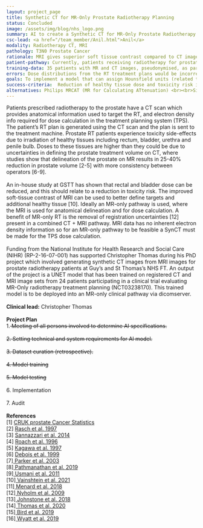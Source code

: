 ```yaml
---
layout: project_page
title: Synthetic CT for MR-Only Prostate Radiotherapy Planning
status: Concluded
image: /assets/img/blog/nhs_logo.png
summary: AI to create a Synthetic CT for MR-Only Prostate Radiotherapy Planning
csc-lead: <a href="/team_member/Anil.html">Anil</a>
modality: Radiotherapy CT, MRI
pathology: T3N0 Prostate Cancer
rationale: MRI gives superior soft tissue contrast compared to CT images which allows more accurate contouring of internal organs and tumours for radiotherapy (RT). Only CT images, however, provide the voxel electron density data needed to calculate the dose distribution from radiation beams. Having an MRI with electron density information in the form of a “synthetic CT” (SynCT) would streamline imaging, reduced concomitant imaging dose, and improve contouring tumours and organs, thus reducing unnecessary dose to healthy tissues which is linked to reduced toxicity and complications post-treatment. 
patient-pathway: Currently, patients receiving radiotherapy for prostate cancer T3N0 undergo CT imaging, where the patient is in the RT treatment position on an identical treatment couch. If MRI is also required for improved soft tissue delineation, then a RT MRI is acquired at Guys Cancer Centre, with an identical treatment couch. The CT and MRI are both imported into the TPS, registered into the same reference frame, then contoured by the clinician.<br>The proposed project would allow the RT MRIs, generated from a set protocol, to be automatically sent to a ML model (in “dicomserver” or “AI Deployment Engine”) that would generate a SynCT which automatically transfers to a input folder for the treatment planning software.
training-data: 35 patients with MR and CT images, pseudonymised, as part of <a href= "https://clinicaltrials.gov/ct2/show/NCT03238170"> clinical trial (NCT03238170)</a>
errors: Dose distributions from the RT treatment plans would be incorrectly calculated which could result in poor treatment efficacy and increase toxicity to healthy tissues.
goals: To implement a model that can assign Hounsfield units (related to electron density) to voxels in MR image sets for prostate RT planning, in a way that provide little to no interaction from radiotherapy staff & clinicians. 
success-criteria:  Reduction of healthy tissue dose and toxicity risk in patients receiving RT to the prostate.
alternatives: Philips MRCAT (MR for Calculating ATtenuation) <br><br>Siemens syngo.via RT Image Suite
---
```

Patients prescribed radiotherapy to the prostate have a CT scan which provides anatomical information used to target the RT, and electron density info required for dose calculation in the treatment planning system (TPS). The patient’s RT plan is generated using the CT scan and the plan is sent to the treatment machine. Prostate RT patients experience toxicity side-effects due to irradiation of healthy tissues including rectum, bladder, urethra and penile bulb. Doses to these tissues are higher than they could be due to uncertainties in defining the prostate treatment volume on CT, where studies show that delineation of the prostate on MR results in 25-40% reduction in prostate volume [2-5] with more consistency between operators [6-9]. <br><br> An in-house study at GSTT has shown that rectal and bladder dose can be reduced, and this should relate to a reduction in toxicity risk. The improved soft-tissue contrast of MRI can be used to better define targets and additional healthy tissue [10]. Ideally an MR-only pathway is used, where the MRI is used for anatomical delineation and for dose calculation. A benefit of MR-only RT is the removal of registration uncertainties [12] present in a combined CT + MRI pathway. MRI data has no inherent electron density information so for an MR-only pathway to be feasible a SynCT must be made for the TPS dose calculation. <br><br> Funding from the National Institute for Health Research and Social Care (NIHR)  (RP-2-16-07-001) has supported Christopher Thomas during his PhD project which involved generating synthetic CT images from MRI images for prostate radiotherapy patients at Guy’s and St Thomas’s NHS FT. An output of the project is a UNET model that has been trained on registered CT and MRI image sets from 24 patients participating in a clinical trial evaluating MR-Only radiotherapy treatment planning (NCT03238170). This trained model is to be deployed into an MR-only clinical pathway via dicomserver.
<br>
<br>
<b>Clinical lead:</b> Christopher Thomas
<br>
<br>
<b>Project Plan</b> <br>
1.<strike> Meeting of all persons involved to determine AI specifications. <br><br> 2.	Setting technical and system requirements for AI model. <br> <br> 3. Dataset curation (retrospective). <br><br> 4.	Model training<br><br>5.	Model testing </strike> <br><br>6.	Implementation <br><br>7. Audit
<br>
<br>
<b>References</b><br>
[1] <a href=" https://www.cancerresearchuk.org/health-professional/cancer-statistics/statistics-by-cancer-type/prostate-cancer" > CRUK prostate Cancer Statistics</a><br>[2] <a href = "https://doi.org/10.1016/s0360-3016(98)00351-4"> Rasch et al. 1997</a><br>[3] <a href = "https://doi.org/10.1259/bjr.75.895.750603"> Sannazzari et al. 2014</a><br>[4] <a href = "https://doi.org/10.1016/0360-3016(96)00232-5"> Roach et al. 1996</a><br>[5] <a href = "https://doi.org/10.1016/s0360-3016(96)00620-7"> Kagawa et al. 1997</a><br>[6] <a href = "https://doi.org/10.1016/s0360-3016(99)00288-6" > Debois et al. 1999 </a><br>[7]<a href = "https://doi.org/10.1016/s0167-8140(02)00407-3"> Parker et al. 2003 </a><br>[8]<a href = "https://doi.org/10.1259/bjr.20180948"> Pathmanathan et al. 2019</a><br>[9]<a href = "https://doi.org/10.1016/j.ijrobp.2010.03.019"> Usmani et al. 2011</a><br>[10]<a href = "https://doi.org/10.1186/1748-717x-7-82"> Vainshtein et al. 2021</a><br>[11]<a href = "https://doi.org/10.1016/j.rcl.2017.10.012"> Menard et al. 2018</a><br>[12]<a href = "https://doi.org/10.1186/1748-717x-4-54"> Nyholm et al. 2009</a><br>[13]<a href = "https://doi.org/10.1016/j.ijrobp.2017.08.043"> Johnstone et al. 2018</a><br>[14]<a href = "https://doi.org/10.1016/S0167-8140(21)01769-2"> Thomas et al. 2020</a><br>[15]<a href = "https://doi.org/10.1016/j.ijrobp.2019.06.2530"> Bird et al. 2019</a><br>[16]<a href = "https://doi.org/10.1016/j.phro.2019.11.005"> Wyatt et al. 2019</a><br>